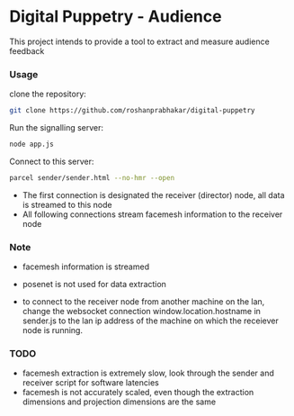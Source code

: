 # Digital Puppetry - Audience
This project intends to provide a tool to extract and measure audience feedback

### Usage

clone the repository:
```sh
git clone https://github.com/roshanprabhakar/digital-puppetry
```

Run the signalling server:
```sh
node app.js
```

Connect to this server:
```sh
parcel sender/sender.html --no-hmr --open
```
* The first connection is designated the receiver (director) node, all data is streamed to this node
* All following connections stream facemesh information to the receiver node

### Note
* facemesh information is streamed
* posenet is not used for data extraction

* to connect to the receiver node from another machine on the lan, change the websocket connection window.location.hostname in sender.js to the lan ip address of the machine on which the receiever node is running.

### TODO
* facemesh extraction is extremely slow, look through the sender and receiver script for software latencies
* facemesh is not accurately scaled, even though the extraction dimensions and projection dimensions are the same
